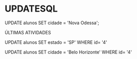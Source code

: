 # UPDATESQL

UPDATE alunos
SET cidade = 'Nova Odessa';


ÚLTIMAS ATIVIDADES 

UPDATE alunos
SET estado = 'SP'
WHERE id= '4'


UPDATE alunos
SET cidade = 'Belo Horizonte'
WHERE id= '4'



